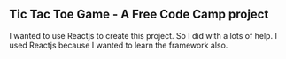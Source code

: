## Tic Tac Toe Game - A Free Code Camp project

I wanted to use Reactjs to create this project. So I did with a lots of help. I used Reactjs because I wanted to learn the framework also.

